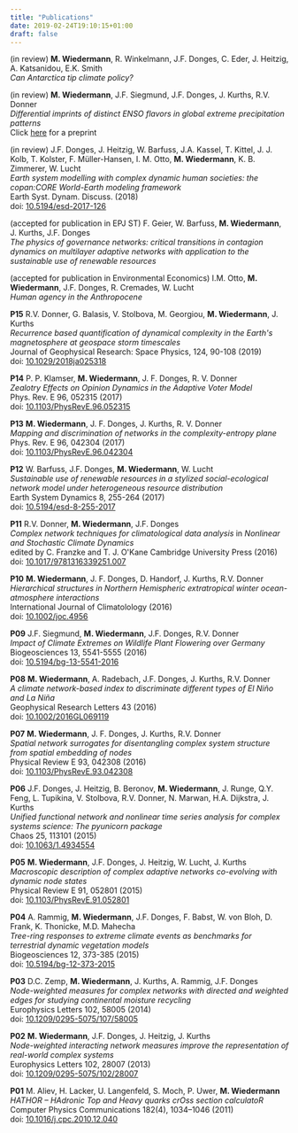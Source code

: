 ```yaml
---
title: "Publications"
date: 2019-02-24T19:10:15+01:00
draft: false
---
```


(in review) **M. Wiedermann**, R. Winkelmann,  J.F. Donges, C. Eder, J. Heitzig, A.
Katsanidou, E.K. Smith\
*Can Antarctica tip climate policy?*

(in review) **M. Wiedermann**, J.F. Siegmund, J.F. Donges, J. Kurths, R.V.
Donner\
*Differential imprints of distinct ENSO flavors in global extreme precipitation
patterns*\
Click [here](arXiv:1702.00218) for a preprint

(in review) J.F. Donges, J. Heitzig, W. Barfuss, J.A. Kassel, T. Kittel, J.
J. Kolb, T. Kolster, F. Müller-Hansen, I. M. Otto, **M. Wiedermann**, K. B.
Zimmerer, W. Lucht\
*Earth system modelling with complex dynamic human societies: the copan:CORE
World-Earth modeling framework*\
Earth Syst. Dynam. Discuss. (2018)\
doi:
[10.5194/esd-2017-126](https://www.earth-syst-dynam-discuss.net/esd-2017-126/)

(accepted for publication in EPJ ST) F. Geier, W. Barfuss, **M. Wiedermann**, J. Kurths, J.F. Donges\
*The physics of governance networks: critical transitions in contagion
dynamics on multilayer adaptive networks with application to the sustainable
use of renewable resources*

(accepted for publication in Environmental Economics) I.M. Otto, **M. Wiedermann**, J.F. Donges, R. Cremades, W. Lucht\
*Human agency in the Anthropocene*

**P15** R.V. Donner, G. Balasis, V. Stolbova, M. Georgiou, **M. Wiedermann**, J.
Kurths\
*Recurrence based quantification of dynamical complexity in the Earth's
magnetosphere at geospace storm timescales*\
Journal of Geophysical Research: Space Physics, 124, 90-108 (2019)\
doi: [10.1029/2018ja025318](https://dx.doi.org/10.1029/2018ja025318)


**P14** P. P. Klamser, **M. Wiedermann**, J. F. Donges, R. V. Donner\
*Zealotry Effects on Opinion Dynamics in the Adaptive Voter Model*\
Phys. Rev. E 96, 052315 (2017)\
doi: [10.1103/PhysRevE.96.052315](https://dx.doi.org/10.1103/PhysRevE.96.052315)


**P13** **M. Wiedermann**, J. F. Donges, J. Kurths, R. V. Donner\
*Mapping and discrimination of networks in the complexity-entropy plane*\
Phys. Rev. E 96, 042304 (2017)\
doi: [10.1103/PhysRevE.96.042304](https://dx.doi.org/10.1103/PhysRevE.96.042304
)

**P12** W. Barfuss, J.F. Donges, **M. Wiedermann**, W. Lucht\
*Sustainable use of renewable resources in a stylized social-ecological network
model under heterogeneous resource distribution*\
Earth System Dynamics 8, 255-264 (2017)\
doi: [10.5194/esd-8-255-2017](https://dx.doi.org/10.5194/esd-8-255-2017)


**P11** R.V. Donner, **M. Wiedermann**, J.F. Donges\
*Complex network techniques for climatological data analysis* in *Nonlinear and
Stochastic Climate Dynamics*\
edited by C. Franzke  and T. J. O'Kane
Cambridge University Press (2016)\
doi: [10.1017/9781316339251.007](https://doi.org/10.1017/9781316339251.007)

**P10** **M. Wiedermann**, J. F. Donges, D. Handorf, J. Kurths, R.V. Donner\
*Hierarchical structures in Northern Hemispheric extratropical winter
ocean-atmosphere interactions*\
International Journal of Climatolology (2016)\
doi: [10.1002/joc.4956](https://dx.doi.org/10.1002/joc.4956)

**P09** J.F. Siegmund, **M. Wiedermann**, J.F. Donges, R.V. Donner\
*Impact of Climate Extremes on Wildlife Plant Flowering over Germany*\
Biogeosciences 13, 5541-5555 (2016)\
doi: [10.5194/bg-13-5541-2016](https://dx.doi.org/10.5194/bg-13-5541-2016)

**P08** **M. Wiedermann**, A. Radebach, J.F. Donges, J. Kurths, R.V. Donner\
*A climate network-based index to discriminate different types of El Niño and La
Niña*\
Geophysical Research Letters 43 (2016)\
doi: [10.1002/2016GL069119](https://dx.doi.org/10.1002/2016GL069119)

**P07** **M. Wiedermann**, J. F. Donges, J. Kurths, R.V. Donner\
*Spatial network surrogates for disentangling complex system structure from
spatial embedding of nodes*\
Physical Review E 93, 042308 (2016)\
doi: [10.1103/PhysRevE.93.042308](https://dx.doi.org/10.1103/PhysRevE.93.042308)

**P06** J.F. Donges, J. Heitzig, B. Beronov, **M. Wiedermann**, J. Runge, Q.Y. Feng, L.
Tupikina, V. Stolbova, R.V. Donner, N. Marwan, H.A. Dijkstra, J. Kurths\
*Unified functional network and nonlinear time series analysis for complex
systems science: The pyunicorn package*\
Chaos 25, 113101 (2015)\
doi: [10.1063/1.4934554](https://dx.doi.org/10.1063/1.4934554)

**P05** **M. Wiedermann**, J.F. Donges, J. Heitzig, W. Lucht, J. Kurths\
*Macroscopic description of complex adaptive networks co-evolving with dynamic
node states*\
Physical Review E 91, 052801 (2015)\
doi: [10.1103/PhysRevE.91.052801](https://dx.doi.org/10.1103/PhysRevE.91.052801)


**P04** A. Rammig, **M. Wiedermann**, J.F. Donges, F. Babst, W. von Bloh, D. Frank, K.
Thonicke, M.D. Mahecha\
*Tree-ring responses to extreme climate events as benchmarks for terrestrial
dynamic vegetation models*\
Biogeosciences 12, 373-385 (2015)\
doi: [10.5194/bg-12-373-2015](https://dx.doi.org/10.5194/bg-12-373-2015)


**P03** D.C. Zemp, **M. Wiedermann**, J. Kurths, A. Rammig, J.F. Donges\
*Node-weighted measures for complex networks with directed and weighted edges
for studying continental moisture recycling*\
Europhysics Letters 102, 58005 (2014)\
doi: [10.1209/0295-5075/107/58005](https://dx.doi.org/10.1209/0295-5075/107/58005)

**P02** **M. Wiedermann**, J.F. Donges, J. Heitzig, J. Kurths\
*Node-weighted interacting network measures improve the representation of
real-world complex systems*\
Europhysics Letters 102, 28007 (2013)\
doi: [10.1209/0295-5075/102/28007](https://dx.doi.org/10.1209/0295-5075/102/28007)

**P01** M. Aliev, H. Lacker, U. Langenfeld, S. Moch, P. Uwer, **M.
Wiedermann**\
*HATHOR – HAdronic Top and Heavy quarks crOss section calculatoR*\
Computer Physics Communications 182(4), 1034–1046 (2011)\
doi: [10.1016/j.cpc.2010.12.040](https://doi.org/10.1016/j.cpc.2010.12.040)

